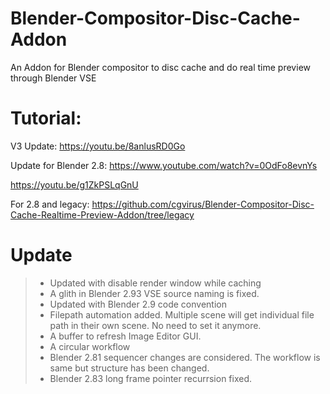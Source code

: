 # Blender-Compositor-Disc-Cache-Addon
An Addon for Blender compositor to disc cache and do real time preview through Blender VSE

# Tutorial: 
V3 Update:
https://youtu.be/8anlusRD0Go

Update for Blender 2.8: 
https://www.youtube.com/watch?v=0OdFo8evnYs

https://youtu.be/g1ZkPSLqGnU

For 2.8 and legacy: https://github.com/cgvirus/Blender-Compositor-Disc-Cache-Realtime-Preview-Addon/tree/legacy

# Update
> - Updated with disable render window while caching
> - A glith in Blender 2.93 VSE source naming is fixed.  
> - Updated with Blender 2.9 code convention
> - Filepath automation added. Multiple scene will get individual file path in their own scene. No need to set it anymore.
> - A buffer to refresh Image Editor GUI.
> - A circular workflow
> - Blender 2.81 sequencer changes are considered. The workflow is same but structure has been changed.
> - Blender 2.83 long frame pointer recurrsion fixed.
